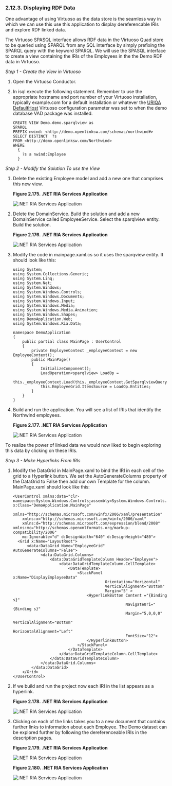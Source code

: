 <div id="installnetriaddcrdf" class="section">

<div class="titlepage">

<div>

<div>

### 2.12.3. Displaying RDF Data

</div>

</div>

</div>

One advantage of using Virtuoso as the data store is the seamless way in
which we can use this use this application to display dereferencable
IRIs and explore RDF linked data.

The Virtuoso SPASQL interface allows RDF data in the Virtuoso Quad store
to be queried using SPARQL from any SQL interface by simply prefixing
the SPARQL query with the keyword SPARQL. We will use the SPASQL
interface to create a view containing the IRIs of the Employees in the
the Demo RDF data in Virtuoso.

<span class="emphasis">*Step 1 - Create the View in Virtuoso*</span>

<div class="orderedlist">

1.  Open the Virtuoso Conductor.

2.  In isql execute the following statement. Remember to use the
    appropriate hostname and port number of your Virtuoso installation,
    typically example.com for a default installation or whatever the
    <a href="ch-server.html#ini_uriqa" class="link" title="[URIQA]">URIQA
    DefaultHost</a> Virtuoso configuration parameter was set to when the
    demo database VAD package was installed.

    ``` programlisting
    CREATE VIEW Demo.demo.sparqlview as
    SPARQL
    PREFIX nwind: <http://demo.openlinksw.com/schemas/northwind#>
    SELECT DISTINCT  ?s
    FROM <http://demo.openlinksw.com/Northwind>
    WHERE
      {
        ?s a nwind:Employee
      }
    ```

</div>

<span class="emphasis">*Step 2 - Modify the Solution To use the
View*</span>

<div class="orderedlist">

1.  Delete the existing Employee model and add a new one that comprises
    this new view.

    <div class="figure-float">

    <div id="ria5" class="figure">

    **Figure 2.175. .NET RIA Services Application**

    <div class="figure-contents">

    <div class="mediaobject">

    ![.NET RIA Services Application](images/ui/ria5.png)

    </div>

    </div>

    </div>

      

    </div>

2.  Delete the DomainService. Build the solution and add a new
    DomainService called EmployeeService. Select the sparqlview entity.
    Build the solution.

    <div class="figure-float">

    <div id="ria6" class="figure">

    **Figure 2.176. .NET RIA Services Application**

    <div class="figure-contents">

    <div class="mediaobject">

    ![.NET RIA Services Application](images/ui/ria6.png)

    </div>

    </div>

    </div>

      

    </div>

3.  Modify the code in mainpage.xaml.cs so it uses the sparqview entity.
    It should look like this:

    ``` programlisting
    using System;
    using System.Collections.Generic;
    using System.Linq;
    using System.Net;
    using System.Windows;
    using System.Windows.Controls;
    using System.Windows.Documents;
    using System.Windows.Input;
    using System.Windows.Media;
    using System.Windows.Media.Animation;
    using System.Windows.Shapes;
    using DemoApplication.Web;
    using System.Windows.Ria.Data;

    namespace DemoApplication
    {
        public partial class MainPage : UserControl
        {
            private EmployeeContext _employeeContext = new EmployeeContext();
            public MainPage()
            {
                InitializeComponent();
                LoadOperation<sparqlview> LoadOp =
                    this._employeeContext.Load(this._employeeContext.GetSparqlviewQuery());
                this.EmployeeGrid.ItemsSource = LoadOp.Entities;
            }
        }
    }
    ```

4.  Build and run the application. You will see a list of IRIs that
    identify the Northwind employees.

    <div class="figure-float">

    <div id="ria7" class="figure">

    **Figure 2.177. .NET RIA Services Application**

    <div class="figure-contents">

    <div class="mediaobject">

    ![.NET RIA Services Application](images/ui/ria7.png)

    </div>

    </div>

    </div>

      

    </div>

</div>

To realize the power of linked data we would now liked to begin
exploring this data by clicking on these IRIs.

<span class="emphasis">*Step 3 - Make Hyperlinks From IRIs*</span>

<div class="orderedlist">

1.  Modify the DataGrid in MainPage.xaml to bind the IRI in each cell of
    the grid to a Hyperlink button. We set the AutoGenerateColumns
    property of the DataGrid to False then add our own Template for the
    column. MainPage.xaml should look like this:

    ``` programlisting
    <UserControl xmlns:data="clr-namespace:System.Windows.Controls;assembly=System.Windows.Controls.Data"  x:Class="DemoApplication.MainPage"
        xmlns="http://schemas.microsoft.com/winfx/2006/xaml/presentation"
        xmlns:x="http://schemas.microsoft.com/winfx/2006/xaml"
        xmlns:d="http://schemas.microsoft.com/expression/blend/2008" xmlns:mc="http://schemas.openxmlformats.org/markup-compatibility/2006"
        mc:Ignorable="d" d:DesignWidth="640" d:DesignHeight="480">
      <Grid x:Name="LayoutRoot">
          <data:DataGrid Name="EmployeeGrid" AutoGenerateColumns="False">
                <data:DataGrid.Columns>
                    <data:DataGridTemplateColumn Header="Employee">
                        <data:DataGridTemplateColumn.CellTemplate>
                            <DataTemplate>
                                <StackPanel x:Name="DisplayEmployeeData"
                                            Orientation="Horizontal"
                                            VerticalAlignment="Bottom"
                                            Margin="5" >
                                    <HyperlinkButton Content ="{Binding s}"
                                                     NavigateUri="{Binding s}"
                                                     Margin="5,0,0,0"
                                                     VerticalAlignment="Bottom"
                                                     HorizontalAlignment="Left"
                                                     FontSize="12">
                                    </HyperlinkButton>
                                </StackPanel>
                            </DataTemplate>
                        </data:DataGridTemplateColumn.CellTemplate>
                    </data:DataGridTemplateColumn>
                </data:DataGrid.Columns>
            </data:DataGrid>
        </Grid>
    </UserControl>
    ```

2.  If we build and run the project now each IRI in the list appears as
    a hyperlink.

    <div class="figure-float">

    <div id="ria8" class="figure">

    **Figure 2.178. .NET RIA Services Application**

    <div class="figure-contents">

    <div class="mediaobject">

    ![.NET RIA Services Application](images/ui/ria8.png)

    </div>

    </div>

    </div>

      

    </div>

3.  Clicking on each of the links takes you to a new document that
    contains further links to information about each Employee. The Demo
    dataset can be explored further by following the dereferenceable
    IRIs in the description pages.

    <div class="figure-float">

    <div id="ria9" class="figure">

    **Figure 2.179. .NET RIA Services Application**

    <div class="figure-contents">

    <div class="mediaobject">

    ![.NET RIA Services Application](images/ui/ria9.png)

    </div>

    </div>

    </div>

      

    </div>

    <div class="figure-float">

    <div id="ria10" class="figure">

    **Figure 2.180. .NET RIA Services Application**

    <div class="figure-contents">

    <div class="mediaobject">

    ![.NET RIA Services Application](images/ui/ria10.png)

    </div>

    </div>

    </div>

      

    </div>

</div>

</div>
